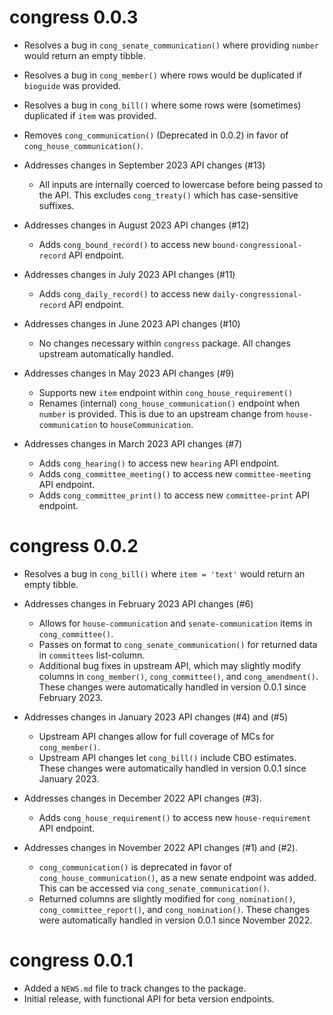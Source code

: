 # congress 0.0.3

* Resolves a bug in `cong_senate_communication()` where providing `number` would return an empty tibble.
* Resolves a bug in `cong_member()` where rows would be duplicated if `bioguide` was provided.
* Resolves a bug in `cong_bill()` where some rows were (sometimes) duplicated if `item` was provided.
* Removes `cong_communication()` (Deprecated in 0.0.2) in favor of `cong_house_communication()`.

* Addresses changes in September 2023 API changes (#13)
  * All inputs are internally coerced to lowercase before being passed to the API. This excludes `cong_treaty()` which has case-sensitive suffixes.

* Addresses changes in August 2023 API changes (#12)
  * Adds `cong_bound_record()` to access new `bound-congressional-record` API endpoint.

* Addresses changes in July 2023 API changes (#11)
  * Adds `cong_daily_record()` to access new `daily-congressional-record` API endpoint.

* Addresses changes in June 2023 API changes (#10)
  * No changes necessary within `congress` package. All changes upstream automatically handled.

* Addresses changes in May 2023 API changes (#9)
  * Supports new `item` endpoint within `cong_house_requirement()`
  * Renames (internal) `cong_house_communication()` endpoint when `number` is provided. This is due to an upstream change from `house-communication` to `houseCommunication`.
  

* Addresses changes in March 2023 API changes (#7)
  * Adds `cong_hearing()` to access new `hearing` API endpoint.
  * Adds `cong_committee_meeting()` to access new `committee-meeting` API endpoint.
  * Adds `cong_committee_print()` to access new `committee-print` API endpoint.

# congress 0.0.2

* Resolves a bug in `cong_bill()` where `item = 'text'` would return an empty tibble.

* Addresses changes in February 2023 API changes (#6)
  * Allows for `house-communication` and `senate-communication` items in `cong_committee()`.
  * Passes on format to `cong_senate_communication()` for returned data in `committees` list-column.
  * Additional bug fixes in upstream API, which may slightly modify columns in `cong_member()`, 
  `cong_committee()`, and `cong_amendment()`. These changes 
  were automatically handled in version 0.0.1 since February 2023.

* Addresses changes in January 2023 API changes (#4) and (#5)
  * Upstream API changes allow for full coverage of MCs for `cong_member()`.
  * Upstream API changes let `cong_bill()` include CBO estimates.  These changes 
  were automatically handled in version 0.0.1 since January 2023.

* Addresses changes in December 2022 API changes (#3).
  * Adds `cong_house_requirement()` to access new `house-requirement` API endpoint.

* Addresses changes in November 2022 API changes (#1) and (#2).
  * `cong_communication()` is deprecated in favor of `cong_house_communication()`, 
  as a new senate endpoint was added. This can be accessed via `cong_senate_communication()`.
  * Returned columns are slightly modified for `cong_nomination()`, `cong_committee_report()`, 
  and `cong_nomination()`. These changes were automatically handled in version 0.0.1 
  since November 2022.

# congress 0.0.1

* Added a `NEWS.md` file to track changes to the package.
* Initial release, with functional API for beta version endpoints.
